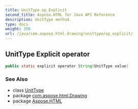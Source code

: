 ```yaml
---
title: UnitType.op_Explicit
second_title: Aspose.HTML for Java API Reference
description: UnitType method. 
type: docs
weight: 350
url: /java/com.aspose.html.drawing/unittype/op_explicit/
---
```

## UnitType Explicit operator

```java
public static explicit operator String(UnitType value)
```

### See Also

* class [UnitType](../)
* package [com.aspose.html.Drawing](../../unittype/)
* package [Aspose.HTML](../../../)
